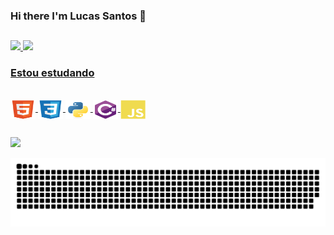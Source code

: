 ### Hi there I'm Lucas Santos 👋

##

 <div>
  <a href="https://github.com/anuraghazra/github-readme-stats">
  <img height="160em" src="https://github-readme-stats.vercel.app/api?username=LucaSantosSP&show_icons=true&theme=merko&include_all_commits=true&count_private=true"/>
  <img height="160em" src="https://github-readme-stats.vercel.app/api/top-langs/?username=LucaSantosSP&layout=compact&langs_count=16&theme=merko"/>
</div>

 ### Estou estudando
 
 <div style="display: inline_block"><br>
  <img align="center" alt="Lucas-HTML" height="30" width="40" src="https://raw.githubusercontent.com/devicons/devicon/master/icons/html5/html5-original.svg">
  <img align="center" alt="Lucas-CSS" height="30" width="40" src="https://raw.githubusercontent.com/devicons/devicon/master/icons/css3/css3-original.svg">
  <img align="center" alt="Lucas-Python" height="30" width="40" src="https://raw.githubusercontent.com/devicons/devicon/master/icons/python/python-original.svg">
  <img align="center" alt="Lucas-Csharp" height="30" width="40" src="https://raw.githubusercontent.com/devicons/devicon/master/icons/csharp/csharp-original.svg">
  <img align="center" alt="Lucas-Js" height="30" width="40" src="https://raw.githubusercontent.com/devicons/devicon/master/icons/javascript/javascript-plain.svg">
</div>
 
 ##
 
 <a href="https://www.linkedin.com/in/lucas-santos-296299175/" target="_blank"><img src="https://img.shields.io/badge/-LinkedIn-%230077B5?style=for-the-badge&logo=linkedin&logoColor=white" target="_blank"></a>
 
 ![Snake animation](https://github.com/LucaSantosSP/LucaSantosSP/blob/output/github-contribution-grid-snake.svg)
